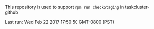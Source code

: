 This repository is used to support `npm run checkStaging` in taskcluster-github

Last run: Wed Feb 22 2017 17:50:50 GMT-0800 (PST)